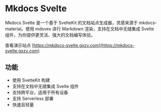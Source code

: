 # Mkdocs Svelte

Mkdocs Svelte 是一个基于 SvelteKit 的文档站点生成器，灵感来源于 mkdocs-material。使用 mdsvex 进行 Markdown 渲染，支持在文档中无缝集成 Svelte 组件，为你提供更灵活、强大的文档编写体验。

查看演示站点 [https://mkdocs-svelte.gxzv.com](https://mkdocs-svelte.gxzv.com)


## 功能

- 使用 SvelteKit 构建
- 支持在文档中无缝集成 Svelte 组件
- 支持跨平台，适用于所有设备
- 支持 Serverless 部署
- 快速且轻量